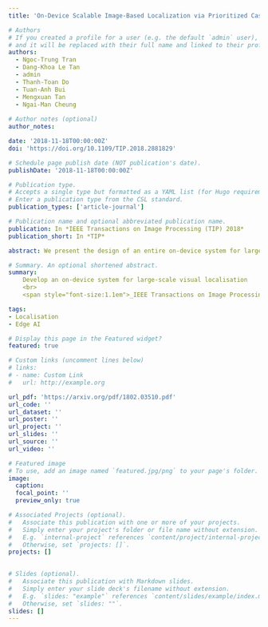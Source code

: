 ```yaml
---
title: 'On-Device Scalable Image-Based Localization via Prioritized Cascade Search and Fast One-Many RANSAC'

# Authors
# If you created a profile for a user (e.g. the default `admin` user), write the username (folder name) here
# and it will be replaced with their full name and linked to their profile.
authors:
  - Ngoc-Trung Tran
  - Dang-Khoa Le Tan
  - admin
  - Thanh-Toan Do
  - Tuan-Anh Bui
  - Mengxuan Tan
  - Ngai-Man Cheung
  
# Author notes (optional)
author_notes:

date: '2018-11-18T00:00:00Z'
doi: 'https://doi.org/10.1109/TIP.2018.2881829'

# Schedule page publish date (NOT publication's date).
publishDate: '2018-11-18T00:00:00Z'

# Publication type.
# Accepts a single type but formatted as a YAML list (for Hugo requirements).
# Enter a publication type from the CSL standard.
publication_types: ['article-journal']

# Publication name and optional abbreviated publication name.
publication: In *IEEE Transactions on Image Processing (TIP) 2018*
publication_short: In *TIP*

abstract: We present the design of an entire on-device system for large-scale urban localization using images. The proposed design integrates compact image retrieval and 2D–3D correspondence search to estimate the location in extensive city regions. Our design is GPS agnostic and does not require network connection. In order to overcome the resource constraints of mobile devices, we propose a system design that leverages the scalability advantage of image retrieval and accuracy of 3D model-based localization. Furthermore, we propose a new hashing-based cascade search for fast computation of 2D–3D correspondences. In addition, we propose a new one-many RANSAC for accurate pose estimation. The new one-many RANSAC addresses the challenge of repetitive building structures (e.g. windows and balconies) in urban localization. Extensive experiments demonstrate that our 2D–3D correspondence search achieves the state-of-the-art localization accuracy on multiple benchmark datasets. Furthermore, our experiments on a large Google street view image dataset show the potential of large-scale localization entirely on a typical mobile device.

# Summary. An optional shortened abstract.
summary: 
    Develop an on-device system for large-scale visual localisation
    <br>
    <span style="font-size:1.1em">_IEEE Transactions on Image Processing 2018_</span>.

tags: 
- Localisation
- Edge AI

# Display this page in the Featured widget?
featured: true

# Custom links (uncomment lines below)
# links:
# - name: Custom Link
#   url: http://example.org

url_pdf: 'https://arxiv.org/pdf/1802.03510.pdf'
url_code: ''
url_dataset: ''
url_poster: ''
url_project: ''
url_slides: ''
url_source: ''
url_video: ''

# Featured image
# To use, add an image named `featured.jpg/png` to your page's folder.
image:
  caption: 
  focal_point: ''
  preview_only: true

# Associated Projects (optional).
#   Associate this publication with one or more of your projects.
#   Simply enter your project's folder or file name without extension.
#   E.g. `internal-project` references `content/project/internal-project/index.md`.
#   Otherwise, set `projects: []`.
projects: []
  

# Slides (optional).
#   Associate this publication with Markdown slides.
#   Simply enter your slide deck's filename without extension.
#   E.g. `slides: "example"` references `content/slides/example/index.md`.
#   Otherwise, set `slides: ""`.
slides: []
---
```

